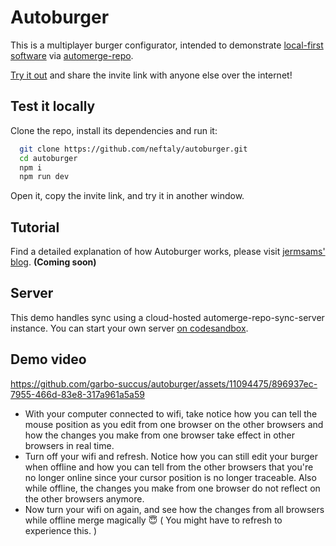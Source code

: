 # Autoburger

This is a multiplayer burger configurator, intended to demonstrate [local-first software](https://www.inkandswitch.com/local-first/) via [automerge-repo](https://github.com/automerge/automerge-repo).

[Try it out](https://garbo-succus.github.io/autoburger/) and share the invite link with anyone else over the internet!

## Test it locally

Clone the repo, install its dependencies and run it:

```bash
  git clone https://github.com/neftaly/autoburger.git
  cd autoburger
  npm i
  npm run dev
```

Open it, copy the invite link, and try it in another window.

## Tutorial

Find a detailed explanation of how Autoburger works, please visit [jermsams' blog](). **(Coming soon)**

## Server

This demo handles sync using a cloud-hosted automerge-repo-sync-server instance. You can start your own server [on codesandbox](https://codesandbox.io/p/github/neftaly/automerge-repo/main?layout=%257B%2522sidebarPanel%2522%253A%2522EXPLORER%2522%252C%2522rootPanelGroup%2522%253A%257B%2522direction%2522%253A%2522horizontal%2522%252C%2522type%2522%253A%2522PANEL_GROUP%2522%252C%2522id%2522%253A%2522ROOT_LAYOUT%2522%252C%2522panels%2522%253A%255B%257B%2522type%2522%253A%2522PANEL_GROUP%2522%252C%2522direction%2522%253A%2522horizontal%2522%252C%2522id%2522%253A%2522EDITOR%2522%252C%2522panels%2522%253A%255B%257B%2522type%2522%253A%2522PANEL%2522%252C%2522panelType%2522%253A%2522TABS%2522%252C%2522id%2522%253A%2522clj63vvah005i2a75hbu66fhq%2522%257D%255D%252C%2522sizes%2522%253A%255B100%255D%257D%252C%257B%2522type%2522%253A%2522PANEL_GROUP%2522%252C%2522direction%2522%253A%2522horizontal%2522%252C%2522id%2522%253A%2522DEVTOOLS%2522%252C%2522panels%2522%253A%255B%257B%2522type%2522%253A%2522PANEL%2522%252C%2522panelType%2522%253A%2522TABS%2522%252C%2522id%2522%253A%2522clj63vvah005k2a75z07i2uyh%2522%257D%255D%252C%2522sizes%2522%253A%255B100%255D%257D%255D%252C%2522sizes%2522%253A%255B50%252C50%255D%257D%252C%2522tabbedPanels%2522%253A%257B%2522clj63vvah005i2a75hbu66fhq%2522%253A%257B%2522id%2522%253A%2522clj63vvah005i2a75hbu66fhq%2522%252C%2522activeTabId%2522%253A%2522cljnvy4ii008e2a75x35u6cix%2522%252C%2522tabs%2522%253A%255B%257B%2522type%2522%253A%2522FILE%2522%252C%2522filepath%2522%253A%2522%252F.codesandbox%252FDockerfile%2522%252C%2522id%2522%253A%2522clj8uvj6v008j2a75jds54q6u%2522%252C%2522mode%2522%253A%2522permanent%2522%252C%2522state%2522%253A%2522IDLE%2522%257D%252C%257B%2522type%2522%253A%2522FILE%2522%252C%2522filepath%2522%253A%2522%252Fpackages%252Fautomerge-repo-sync-server%252Fsrc%252Findex.js%2522%252C%2522id%2522%253A%2522cljnvy4ii008e2a75x35u6cix%2522%252C%2522mode%2522%253A%2522temporary%2522%257D%255D%257D%252C%2522clj63vvah005k2a75z07i2uyh%2522%253A%257B%2522id%2522%253A%2522clj63vvah005k2a75z07i2uyh%2522%252C%2522activeTabId%2522%253A%2522clj63y5aa008q2a75z9dv1ocr%2522%252C%2522tabs%2522%253A%255B%257B%2522id%2522%253A%2522clj63vvah005j2a75sw8psh6m%2522%252C%2522mode%2522%253A%2522permanent%2522%252C%2522type%2522%253A%2522TASK_LOG%2522%252C%2522taskId%2522%253A%2522start-app%2522%257D%252C%257B%2522id%2522%253A%2522clj63y5aa008q2a75z9dv1ocr%2522%252C%2522mode%2522%253A%2522permanent%2522%252C%2522type%2522%253A%2522TASK_PORT%2522%252C%2522port%2522%253A3030%252C%2522taskId%2522%253A%2522start-app%2522%252C%2522path%2522%253A%2522%252F%2522%257D%255D%257D%257D%252C%2522showDevtools%2522%253Atrue%252C%2522showSidebar%2522%253Atrue%252C%2522sidebarPanelSize%2522%253A20.010295126973233%257D).

## Demo video

https://github.com/garbo-succus/autoburger/assets/11094475/896937ec-7955-466d-83e8-317a961a5a59

* With your computer connected to wifi, take notice how you can tell the mouse position as you edit from one browser on the other browsers and how the changes you make from one browser take effect in other browsers in real time.
* Turn off your wifi and refresh. Notice how you can still edit your burger when offline and how you can tell from the other browsers that you're no longer online since your cursor position is no longer traceable. Also while offline, the changes you make from one browser do not reflect on the other browsers anymore.
* Now turn your wifi on again, and see how the changes from all browsers while offline merge magically 😇 ( You might have to refresh to experience this. )
    